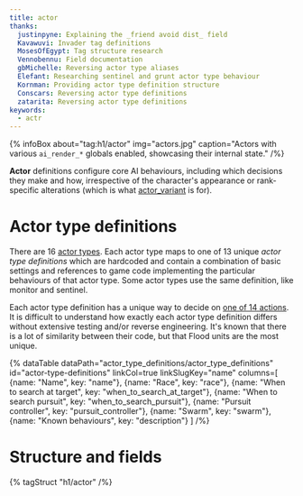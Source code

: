 ```yaml
---
title: actor
thanks:
  justinpyne: Explaining the _friend avoid dist_ field
  Kavawuvi: Invader tag definitions
  MosesOfEgypt: Tag structure research
  Vennobennu: Field documentation
  gbMichelle: Reversing actor type aliases
  Elefant: Researching sentinel and grunt actor type behaviour
  Kornman: Providing actor type definition structure
  Conscars: Reversing actor type definitions
  zatarita: Reversing actor type definitions
keywords:
  - actr
---
```

{% infoBox
  about="tag:h1/actor"
  img="actors.jpg"
  caption="Actors with various `ai_render_*` globals enabled, showcasing their internal state."
/%}

**Actor** definitions configure core AI behaviours, including which decisions they make and how, irrespective of the character's appearance or rank-specific alterations (which is what [actor_variant](~) is for).

# Actor type definitions
There are 16 [actor types](#tag-field-type). Each actor type maps to one of 13 unique _actor type definitions_ which are hardcoded and contain a combination of basic settings and references to game code implementing the particular behaviours of that actor type. Some actor types use the same definition, like monitor and sentinel.

Each actor type definition has a unique way to decide on [one of 14 actions](~ai#actions). It is difficult to understand how exactly each actor type definition differs without extensive testing and/or reverse engineering. It's known that there is a lot of similarity between their code, but that Flood units are the most unique.

{% dataTable
  dataPath="actor_type_definitions/actor_type_definitions"
  id="actor-type-definitions"
  linkCol=true
  linkSlugKey="name"
  columns=[
    {name: "Name", key: "name"},
    {name: "Race", key: "race"},
    {name: "When to search at target", key: "when_to_search_at_target"},
    {name: "When to search pursuit", key: "when_to_search_pursuit"},
    {name: "Pursuit controller", key: "pursuit_controller"},
    {name: "Swarm", key: "swarm"},
    {name: "Known behaviours", key: "description"}
  ]
/%}

# Structure and fields

{% tagStruct "h1/actor" /%}

